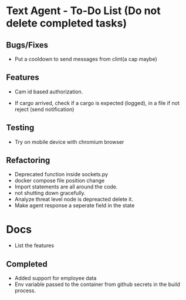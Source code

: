 # Text Agent - To-Do List (Do not delete completed tasks)

## Bugs/Fixes

- Put a cooldown to send messages from clint(a cap maybe)

## Features

- Cam id based authorization.

- If cargo arrived, check if a cargo is expected (logged), in a file if not reject (send notification)

## Testing

- Try on mobile device with chromium browser

## Refactoring

- Deprecated function inside sockets.py
- docker compose file position change
- Import statements are all around the code.
- not shutting down gracefully.
- Analyze threat level node is depreacted delete it.
- Make agent response a seperate field in the state

# Docs

- List the features

## Completed

- Added support for employee data
- Env variable passed to the container from github secrets in the build process.
